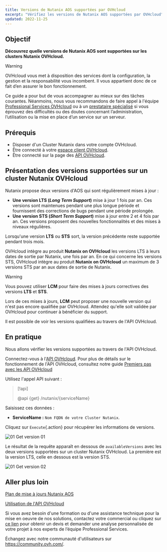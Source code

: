 ```yaml
---
title: Versions de Nutanix AOS supportées par OVHcloud
excerpt: "Vérifiez les versions de Nutanix AOS supportées par OVHcloud"
updated: 2022-11-25
---
```


## Objectif

**Découvrez quelle versions de Nutanix AOS sont supportées sur les clusters Nutanix OVHcloud.**

> [!warning]
> OVHcloud vous met à disposition des services dont la configuration, la gestion et la responsabilité vous incombent. Il vous appartient donc de ce fait d’en assurer le bon fonctionnement.
>
> Ce guide a pour but de vous accompagner au mieux sur des tâches courantes. Néanmoins, nous vous recommandons de faire appel à l'équipe [Professional Services OVHcloud](https://www.ovhcloud.com/fr-ca/professional-services/) ou à un [prestataire spécialisé](https://partner.ovhcloud.com/fr-ca/directory/) si vous éprouvez des difficultés ou des doutes concernant l’administration, l’utilisation ou la mise en place d’un service sur un serveur.
>

## Prérequis

- Disposer d'un Cluster Nutanix dans votre compte OVHcloud.
- Être connecté à votre [espace client OVHcloud](https://ca.ovh.com/auth/?action=gotomanager&from=https://www.ovh.com/ca/fr/&ovhSubsidiary=qc).
- Être connecté sur la page des [API OVHcloud](https://ca.api.ovh.com/).

## Présentation des versions supportées sur un cluster Nutanix OVHcloud

Nutanix propose deux versions d'AOS qui sont régulièrement mises à jour :

- **Une version LTS (*Long Term Support*)** mise à jour 1 fois par an. Ces versions sont maintenues pendant une plus longue période et fournissent des corrections de bugs pendant une période prolongée.
- **Une version STS (*Short Term Support*)** mise à jour entre 2 et 4 fois par an. Ces versions proposent des nouvelles fonctionnalités et des mises à niveaux régulières.

Lorsqu'une version **LTS** ou **STS** sort, la version précédente reste supportée pendant trois mois.

OVHcloud intègre au produit **Nutanix on OVHcloud** les versions LTS à leurs dates de sortie par Nutanix, une fois par an. En ce qui concerne les versions STS, OVHcloud intègre au produit **Nutanix on OVHcloud** un maximum de 3 versions STS par an aux dates de sortie de Nutanix.

> [!warning]
>
> Vous pouvez utiliser **LCM** pour faire des mises à jours correctives des versions **LTS** et **STS**.
> 
> Lors de ces mises à jours, **LCM** peut proposer une nouvelle version qui n'est pas encore qualifiée par OVHcloud. Attendez qu'elle soit validée par OVHcloud pour continuer à bénéficier du support.
>

Il est possible de voir les versions qualifiées au travers de l'API OVHcloud. 

## En pratique

Nous allons vérifier les versions supportées au travers de l'API OVHcloud.

Connectez-vous à l'[API OVHcloud](https://ca.api.ovh.com). Pour plus de détails sur le fonctionnement de l'API OVHcloud, consultez notre guide [Premiers pas avec les API OVHcloud](/pages/manage_and_operate/api/first-steps)

Utilisez l'appel API suivant :

> [!api]
>
> @api {get} /nutanix/{serviceName}
>

Saisissez ces données :

- **ServiceName :** `Nom FQDN de votre Cluster Nutanix`.

Cliquez sur `Execute`{.action} pour récupérer les informations de versions.

![01 Get version 01](images/01-get-supported-version01.png)

Le résultat de la requête apparaît en dessous de `availableVersions` avec les deux versions supportées sur un cluster Nutanix OVHcloud. La première est la version LTS, celle en dessous est la version STS.

![01 Get version 02](images/01-get-supported-version02.png)

## Aller plus loin

[Plan de mise à jours Nutanix AOS](https://portal.nutanix.com/page/documents/kbs/details?targetId=kA00e000000LIi9CAG)

[Utilisation de l'API OVHcloud](/products/manage-operate-api-apiv6)

Si vous avez besoin d'une formation ou d'une assistance technique pour la mise en oeuvre de nos solutions, contactez votre commercial ou cliquez sur [ce lien](https://www.ovhcloud.com/fr-ca/professional-services/) pour obtenir un devis et demander une analyse personnalisée de votre projet à nos experts de l’équipe Professional Services.

Échangez avec notre communauté d'utilisateurs sur <https://community.ovh.com/>.

